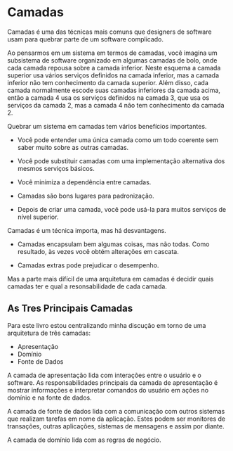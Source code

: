 # Camadas

Camadas é uma das técnicas mais comuns que designers de software usam
para quebrar parte de um software complicado.

Ao pensarmos em um sistema em termos de camadas, você imagina um
subsistema de software organizado em algumas camadas de bolo, onde
cada camada repousa sobre a camada inferior. Neste esquema a camada superior
usa vários serviços definidos na camada inferior, mas a camada inferior não
tem conhecimento da camada superior. Além disso, cada camada normalmente
escode suas camadas inferiores da camada acima, então a camada 4 usa os serviços
definidos na camada 3, que usa os serviços da camada 2, mas a camada 4 não tem
conhecimento da camada 2.

Quebrar um sistema em camadas tem vários benefícios importantes.

- Você pode entender uma única camada como um todo coerente sem saber muito sobre as
  outras camadas.

- Você pode substituir camadas com uma implementação alternativa dos mesmos serviços
  básicos.

- Você minimiza a dependência entre camadas.

- Camadas são bons lugares para padronização.

- Depois de criar uma camada, você pode usá-la para muitos serviços de nível superior.

Camadas é um técnica importa, mas há desvantagens.

- Camadas encapsulam bem algumas coisas, mas não todas. Como resultado, às vezes
  você obtém alterações em cascata.

- Camadas extras pode prejudicar o desempenho.

Mas a parte mais difícil de uma arquitetura em camadas é decidir quais camadas ter e
qual a resonsabilidade de cada camada.

## As Tres Principais Camadas

Para este livro estou centralizando minha discução em torno de uma arquitetura de três camadas:

- Apresentação
- Domínio
- Fonte de Dados
  
A camada de apresentação lida com interações entre o usuário e o software. As responsabilidades
principais da camada de apresentação é mostrar informações e interpretar comandos do usuário
em ações no domínio e na fonte de dados.

A camada de fonte de dados lida com a comunicação com outros sistemas que realizam tarefas em nome da
aplicação. Estes podem ser monitores de transações, outras aplicações, sistemas de mensagens e assim
por diante.

A camada de domínio lida com as regras de negócio.